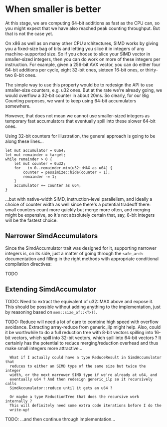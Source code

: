 # When smaller is better

At this stage, we are computing 64-bit additions as fast as the CPU can, so you
might expect that we have also reached peak counting throughput. But that is
not the case yet.

On x86 as well as on many other CPU architectures, SIMD works by giving you a
fixed-size bag of bits and letting you slice it in integers of any
machine-supported size. So if you choose to slice your SIMD vector in
smaller-sized integers, then you can do work on more of these integers per
instruction. For example, given a 256-bit AVX vector, you can do either four
64-bit additions per cycle, eight 32-bit ones, sixteen 16-bit ones, or
thirty-two 8-bit ones.

The simple way to use this property would be to redesign the API to use
smaller-size counters, e.g. u32 ones. But at the rate we're already going, we
would overflow a 32-bit counter in about 20ms. So clearly, for our Big Counting
purposes, we want to keep using 64-bit accumulators somewhere.

However, that does not mean we cannot use smaller-sized integers as temporary
fast accumulators that eventually spill into these slower 64-bit ones.

Using 32-bit counters for illustration, the general approach is going to be
along these lines...

```rust,no_run
let mut accumulator = 0u64;
let mut remainder = target;
while remainder > 0 {
    let mut counter = 0u32;
    for _ in 0..remainder.min(u32::MAX as u64) {
        counter = pessimize::hide(counter + 1);
        remainder -= 1;
    }
    accumulator += counter as u64;
}
```

...but with native-width SIMD, instruction-level parallelism, and ideally a
choice of counter width as well since there's a potential tradeoff there: small
counters count more quickly but merge more often, and merging might be
expensive, so it's not absolutely certain that, say, 8-bit integers will be the
fastest choice.


## Narrower SimdAccumulators

Since the SimdAccumulator trait was designed for it, supporting narrower
integers is, on its side, just a matter of going through the `safe_arch`
documentation and filling in the right methods with appropriate conditional
compilation directives:

TODO


## Extending SimdAccumulator

TODO: Need to extract the equivalent of u32::MAX above and expose it. This
      should be possible without adding anything to the implementation, just by
      reasoning based on `mem::size_of::<T>()`.

TODO: Reduce will need a lot of care to combine high speed with overflow
      avoidance. Extracting array-reduce from generic_ilp might help. Also,
      could it be worthwhile to do a full reduction tree with 8-bit vectors
      spilling into 16-bit vectors, which spill into 32-bit vectors, which spill
      into 64-bit vectors ? It certainly has the potential to reduce
      merging/reduction overhead and thus make small integers more attractive...

      What if I actually could have a type ReduceResult in SimdAccumulator that
      reduces to either an SIMD type of the same size but twice the integer
      width, or the next narrower SIMD type if we're already at u64, and
      eventually u64 ? And then redesign generic_ilp so it recursively calls
      SimdAccumulator::reduce until it gets an u64 ?

      Or maybe a type ReductionTree that does the recursive work internally ?
      This will definitely need some extra code iterations before I do the
      write-up!

TODO: ...and then continue through implementation...
